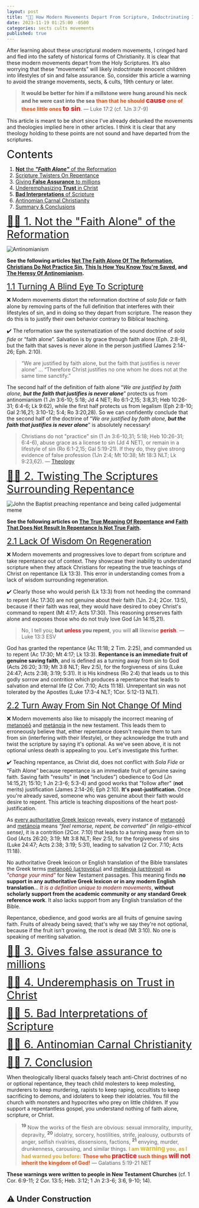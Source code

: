 ```yaml
---
layout: post
title: "🚶📜 How Modern Movements Depart From Scripture, Indoctrinating Innocent Children Into Unrepentant Lifestyles Of Sin And False Assurance"
date: 2023-11-19 01:25:00 -0500
categories: sects cults movements
published: true
---
```


<!-- 🚶📜 How The 80's \"Free Grace\" Movement Departs From Scripture, Indoctrinating Innocent Children Into Lifestyles Of Sin And False Assurance -->

After learning about these unscriptural modern movements, I cringed hard and fled into the safety of historical forms of Christianity. It is clear that these modern movements depart from the Holy Scriptures. It’s also worrying that these “movements” will likely indoctrinate innocent children into lifestyles of sin and false assurance. So, consider this article a warning to avoid the strange movements, sects, & cults, 19th century or later.

> **It would be better for him if a millstone were hung around his neck and he were cast into the sea** <span style="font-weight:bold;color:orangered;">than that he should <span style="font-size:1.3em;color:red;">cause</span> one of these little ones <span style="font-size:1.3em;color:red;">to sin</span></span>. &mdash; Luke 17:2 (cf. 1Jn 3:7-9)

This article is meant to be short since I've already debunked the movements and theologies implied here in other articles. I think it is clear that any theology holding to these points are not sound and have departed from the scriptures.

<a name="contents" style="font-size:2.1em;color:black;">Contents</a>

1. <a href="#alone">**Not** the ***"Faith Alone"*** of the Reformation</a>
2. <a href="#repent">Scripture Twisters On Repentance</a>
3. <a href="#false">Giving **False Assurance** to millions</a>
4. <a href="#trust">Underemphasizing **Trust** in Christ</a>
5. <a href="#unlikely">**Bad Interpretations** of Scripture</a>
6. <a href="#carnal">Antinomian Carnal Christianity</a>
7. <a href="#conclusion">Summary & Conclusions</a>

<a name="alone" href="#contents" style="font-size:2.1em;">🚶📜 1. Not the "Faith Alone" of the Reformation</a>

![Antinomianism](/assets/images/free-grace-antinomianism.jpg)

**See the following articles [Not The Faith Alone Of The Reformation](https://sevenshepherd.github.io/faith-alone/), [Christians Do Not Practice Sin](https://sevenshepherd.github.io/practicing-sin/), [This Is How You Know You're Saved](https://sevenshepherd.github.io/how-do-you-know-you-are-saved/), and [The Heresy Of Antinomianism](https://sevenshepherd.github.io/antinomian-heresy/).**

<a name="blind" href="#contents" style="font-size:1.6em;">1.1 Turning A Blind Eye To Scripture</a>

❌ Modern movements distort the reformation doctrine of *sola fide* or faith alone by removing parts of the full definition that interferes with their lifestyles of sin, and in doing so they depart from scripture. The reason they do this is to justify their own behavior contrary to Biblical teaching.

<!-- to devise a way of being Christian that completely ignores scripture -->

<!-- Briefly, they push for easily disprovable interpretations of scripture that allow them to live lifestyles of sin, and in doing so, have become antinomian. The true definition of faith alone can be seen below:

Salvation is by grace through faith alone (Eph. 2:8-9), but the faith that saves is never alone in the person justified (James 2:14-26). Therefore Christ justifies no one whom he does not at the same time sanctify. -->

✔️ The reformation saw the systematization of the sound doctrine of *sola fide* or &ldquo;faith alone&rdquo;. Salvation is by grace through faith alone (Eph. 2:8-9), but the faith that saves is never alone in the person justified (James 2:14-26; Eph. 2:10). 

> “We are justified by faith alone, but the faith that justifies is never alone” ... “Therefore Christ justifies no one whom he does not at the same time sanctify.”

The second half of the definition of faith alone &ldquo;*We are justified by faith alone, **but the faith that justifies is never alone***&rdquo; protects us from antinomianism (1 Jn 3:6-10; 5:18; Jd 4 NET; Ro 6:1-2,15; 3:8,31; Heb 10:26-31; 6:4-6; Lk 9:62), while the first half protects us from legalism (Eph 2:8-10; Gal 2:16,21; 3:10-12; 5:4; Ro 3:20,28). So we can confidently conclude that the second half of the doctrine of &ldquo;*We are justified by faith alone, **but the faith that justifies is never alone***&rdquo; is absolutely necessary!

> Christians do not "practice" sin (1 Jn 3:6-10,31; 5:18; Heb 10:26-31; 6:4-6), abuse grace as a license to sin (Jd 4 NET), or remain in a lifestyle of sin (Ro 6:1-2,15; Gal 5:19-21). If they do, they give strong evidence of false profession (1Jn 2:4; Mt 10:38; Mt 18:3 NLT; Lk 9:23,62). &mdash; [Theology](https://sevenshepherd.github.io/theology/#alone)

<a name="repent" href="#contents" style="font-size:2.1em;">🚶📜 2. Twisting The Scriptures Surrounding Repentance</a>

![John the Baptist preaching repentance and being called judgemental meme](/assets/images/repent-meme.jpg)

**See the following articles on [The True Meaning Of Repentance](https://sevenshepherd.github.io/repentance/) and [Faith That Does Not Result In Repentance Is Not True Faith](https://sevenshepherd.github.io/repent/).**

<a name="regen" href="#contents" style="font-size:1.6em;">2.1 Lack Of Wisdom On Regeneration</a>

❌ Modern movements and progressives love to depart from scripture and take repentance out of context. They showcase their inability to understand scripture when they attack Christians for repeating the true teachings of Christ on repentance (Lk 13:3). This error in understanding comes from a lack of wisdom surrounding regeneration.

<!-- TODO They inadvertently accuse Christ himself (Mt 4:17) and the Apostles (Acts 17:30) of teaching works when no one is doing that. -->

<!-- ❌ Modern movements and progressives love to depart from scripture and take repentance out of context. They showcase their inability to understand scripture by essentially accusing Christ himself (Mt 4:17) and the Apostles (Acts 17:30) of teaching works. They do this inadvertently when they attack Christians for repeating the true teachings of scripture. -->

✔️ Clearly those who would perish (Lk 13:3) from not heeding the command to repent (Ac 17:30) are not genuine about their faith (1Jn. 2:4; 2Cor. 13:5), because if their faith was real, they would have desired to obey Christ's command to repent (Mt 4:17; Acts 17:30). This reasoning preserves faith alone and exposes those who do not truly love God (Jn 14:15,21).

> No, I tell you; **but <span style="font-weight:bold;color:red;">unless</span> you repent**, you will **all** likewise <span style="font-weight:bold;color:red;">perish</span>. &mdash; Luke 13:3 ESV

<!-- Repentance is an immediate fruit of genuine saving faith, and is defined as a turning away from sin to God that leads to salvation and eternal life. Unrepentant sin was not tolerated by the Apostles (2Cor. 7:10; Acts 11:18; Acts 26:15-20; Acts 3:19; Luke 17:3-4; 1Cor. 5:12-13) -->

God has granted the repentance (Ac 11:18; 2 Tim. 2:25), and commanded us to repent (Ac 17:30; Mt 4:17; Lk 13:3). **Repentance is an immediate fruit of genuine saving faith**, and is defined as a turning away from sin to God (Acts 26:20; 3:19; Mt 3:8 NLT; Rev 2:5), for the forgiveness of sins (Luke 24:47; Acts 2:38; 3:19; 5:31). It is His kindness (Ro 2:4) that leads us to this godly sorrow and contrition which produces a repentance that leads to salvation and eternal life (2 Cor. 7:10; Acts 11:18). Unrepentant sin was not tolerated by the Apostles (Luke 17:3-4 NLT; 1Cor. 5:12-13 NLT).

<a name="turn" href="#contents" style="font-size:1.6em;">2.2 Turn Away From Sin Not Change Of Mind</a>

❌ Modern movements also like to misapply the incorrect meaning of [metanoéō](/assets/images/greek/metanoeo.png) and [metánoia](/assets/images/greek/metanoia.png) in the new testament. This leads them to erroneously believe that, either repentance doesn't require them to turn from sin (interfering with their lifestyle), or they acknowledge the truth and twist the scripture by saying it's optional. As we've seen above, it is not optional unless death is appealing to you. Let's investigate this further.

✔️ Teaching repentance, as Christ did, does not conflict with *Sola Fide* or &ldquo;Faith Alone&rdquo; because repentance is an immediate fruit of genuine saving faith. Saving faith "results" in (**not** &ldquo;includes&rdquo;) obedience to God (Jn 14:15,21; 15:10; 1 Jn 2:3-6; 5:3-4) and good works that "follow after" (**not** merits) justification (James 2:14-26; Eph 2:10). **It's post-justification.** Once you're already saved, someone who was genuine about their faith would desire to repent. This article is teaching dispositions of the heart post-justification.

<!-- - 🐉 The Serpent says, *&ldquo;Surely you will not die&rdquo;* (Gen. 3:4 NET).
- 🍇 God says, *&ldquo;No, I tell you; but unless you repent, you will all likewise perish.&rdquo;* (Luke 13:3 ESV)
- 🧑 Repentance does not merit salvation, salvation produces repentance. -->

As [every authoritative Greek lexicon](https://sevenshepherd.github.io/repentance/) reveals, every instance of [metanoéō](/assets/images/greek/metanoeo.png) and [metánoia](/assets/images/greek/metanoia.png) means *“feel remorse, repent, be converted” (in religio-ethical sense)*, it is a contrition (2Cor. 7:10) that leads to a turning away from sin to God (Acts 26:20; 3:19; Mt 3:8 NLT; Rev 2:5), for the forgiveness of sins (Luke 24:47; Acts 2:38; 3:19; 5:31), leading to salvation (2 Cor. 7:10; Acts 11:18).

No authoritative Greek lexicon or English translation of the Bible translates the Greek terms [metanoéō (μετανοέω)](/assets/images/greek/metanoeo.png) and [metánoia (μετάνοια)](/assets/images/greek/metanoia.png) as <span style="font-style:italic;color:darkred;">"change your mind"</span> for New Testament passages. This meaning finds **no support in any authoritative Greek lexicon or in any modern English translation**... <span style="font-style:italic;color:darkred;">It is a definition unique to modern  movements</span>, **without scholarly support from the academic community or any standard Greek reference work**. It also lacks support from any English translation of the Bible.

Repentance, obedience, and good works are all fruits of genuine saving faith. Fruits of already being saved; that's why we say they're not optional, because if the fruit isn't growing, the root is dead (Mt 3:10). No one is speaking of meriting salvation.

<!-- <span style="font-weight:bold;color:teal;">metanoeō (μετανοέω) [🔊](https://youtu.be/Ql4C5vMOns8)</span> and <span style="font-weight:bold;color:teal;">metanoia (μετάνοια) [🔊](https://youtu.be/3Y-9V38-RCI)</span> -->

<!-- > This meaning finds **no support in any authoritative Greek lexicon or in any modern English translation**... <span style="font-style:italic;color:darkred;">It is a definition unique to</span> [redacted] <span style="font-style:italic;color:darkred;">supporters</span>, **without scholarly support from the academic community or any standard Greek reference work**. It also lacks support from any English translation of the Bible. &mdash; Dr. Wayne Grudem (PhD, Cambridge; DD, Westminster). [p. 70.](https://amzn.to/3k3gESD). -->



<a name="false" href="#contents" style="font-size:2.1em;">🚶📜 3. Gives false assurance to millions</a>

<a name="trust" href="#contents" style="font-size:2.1em;">🚶📜 4. Underemphasis on Trust in Christ</a>

<a name="unlikely" href="#contents" style="font-size:2.1em;">🚶📜 5. Bad Interpretations of Scripture</a>

<a name="unlikely" href="#contents" style="font-size:2.1em;">🚶📜 6. Antinomian Carnal Christianity</a>

<a name="conclusion" href="#contents" style="font-size:2.1em;">🚶📜 7. Conclusion</a>

When theologically liberal quacks falsely teach anti-Christ doctrines of no or optional repentance, they teach child molesters to keep molesting, murderers to keep murdering, rapists to keep raping, occultists to keep sacrificing to demons, and idolaters to keep their idolatries. You fill the church with monsters and hypocrites who prey on little children. If you support a repentantless gospel, you understand nothing of faith alone, scripture, or Christ.

> <sup style="font-weight:bold;">19</sup> Now the works of the flesh are obvious: sexual immorality, impurity, depravity, <sup style="font-weight:bold;">20</sup> idolatry, sorcery, hostilities, strife, jealousy, outbursts of anger, selfish rivalries, dissensions, factions, <sup style="font-weight:bold;">21</sup> envying, murder, drunkenness, carousing, and similar things. <span style="font-weight:bold;color:goldenrod;">I am <span style="font-size:1.2em;color:#e6b800;">warning</span> you, as I had warned you before:</span> <span style="font-weight:bold;color:orangered;">Those who <span style="font-size:1.2em;color:red;">practice</span> such things <span style="font-size:1.2em;color:red;">will not</span> inherit the kingdom of God!</span> &mdash; Galatians 5:19-21 NET

**These warnings were written to people in New Testament Churches** (cf. 1 Cor. 6:9-11; 2 Cor. 13:5; Heb. 3:12; 1 Jn 2:3-6; 3:6, 9-10; 14).

## ⚠️ Under Construction 

<script>
    var refTagger = {
        settings: {
            bibleVersion: 'ESV'
        }
    }; 

    (function(d, t) {
        var n=d.querySelector('[nonce]');
        refTagger.settings.nonce = n && (n.nonce||n.getAttribute('nonce'));
        var g = d.createElement(t), s = d.getElementsByTagName(t)[0];
        g.src = 'https://api.reftagger.com/v2/RefTagger.js';
        g.nonce = refTagger.settings.nonce;
        s.parentNode.insertBefore(g, s);
    }(document, 'script'));
</script>
